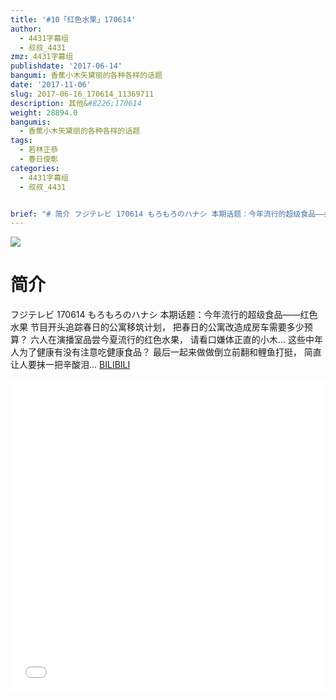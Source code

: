 ```yaml
---
title: '#10「红色水果」170614'
author:
  - 4431字幕组
  - 叔叔_4431
zmz: 4431字幕组
publishdate: '2017-06-14'
bangumi: 香蕉小木矢黛丽的各种各样的话题
date: '2017-11-06'
slug: 2017-06-16_170614_11369711
description: 其他&#8226;170614
weight: 28894.0
bangumis:
  - 香蕉小木矢黛丽的各种各样的话题
tags:
  - 若林正恭
  - 春日俊彰
categories:
  - 4431字幕组
  - 叔叔_4431


brief: "# 简介 フジテレビ 170614 もろもろのハナシ 本期话题：今年流行的超级食品——红色水果 节目开头追踪春日的公寓移筑计划， 把春日的公寓改造成房车需要多少预算？ 六人在演播室品尝今夏流行的红色水果， 请看口嫌体正直的小木... 这些中年人为了健康有没有注意吃健康食品？ 最后一起来做做倒立前翻和鲤鱼打挺， 简直让人要抹一把辛酸泪..."
---
```

![](https://i.imgur.com/e2gvzwd.png)
# 简介  
フジテレビ 170614 もろもろのハナシ
本期话题：今年流行的超级食品——红色水果
节目开头追踪春日的公寓移筑计划，
把春日的公寓改造成房车需要多少预算？
六人在演播室品尝今夏流行的红色水果，
请看口嫌体正直的小木...
这些中年人为了健康有没有注意吃健康食品？
最后一起来做做倒立前翻和鲤鱼打挺，
简直让人要抹一把辛酸泪...
  [BILIBILI](https://www.bilibili.com/video/av11369711/)

  <iframe src="//www.bilibili.com/blackboard/player.html?aid=11369711" width="100%" height="500" frameborder="0" allowfullscreen="allowfullscreen"></iframe>
